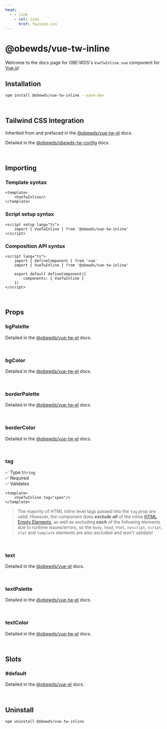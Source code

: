 ```yaml
---
head:
  - - link
    - rel: icon
      href: favicon.ico
---
```



# @obewds/vue-tw-inline

Welcome to the docs page for OBE:WDS's `VueTwInline.vue` component for [Vue.js](https://vuejs.org/)!




## Installation

```bash
npm install @obewds/vue-tw-inline --save-dev
```

<br>




## Tailwind CSS Integration

Inherited from and prefaced in the [@obewds/vue-tw-el](https://obewds.github.io/vue-tw-el/#tailwind-css-integration) docs.

Detailed in the [@obewds/obewds-tw-config](https://obewds.github.io/obewds-tw-config) docs.

<br>




## Importing

### Template syntax

```html{2}
<template>
    <VueTwInline/>
</template>
```

### Script setup syntax

```html{2}
<script setup lang="ts">
    import { VueTwInline } from '@obewds/vue-tw-inline'
</script>
```

### Composition API syntax

```html{3,6}
<script lang="ts">
    import { defineComponent } from 'vue'
    import { VueTwInline } from '@obewds/vue-tw-inline'

    export default defineComponent({
        components: { VueTwInline }
    })
</script>
```

<br>



## Props

### bgPalette

Detailed in the [@obewds/vue-tw-el](https://obewds.github.io/vue-tw-el/#bgpalette) docs.

<br>

### bgColor

Detailed in the [@obewds/vue-tw-el](https://obewds.github.io/vue-tw-el/#bgcolor) docs.

<br>

### borderPalette

Detailed in the [@obewds/vue-tw-el](https://obewds.github.io/vue-tw-el/#borderpalette) docs.

<br>

### borderColor

Detailed in the [@obewds/vue-tw-el](https://obewds.github.io/vue-tw-el/#bordercolor) docs.

<br>

### tag

:white_check_mark: Type `String`  
:white_check_mark: Required  
:white_check_mark: Validates

```html{2}
<template>
    <VueTwInline tag="span"/>
</template>
```

> The majority of HTML inline level tags passed into the `tag` prop are valid. However, the component does **_exclude all_** of the inline [HTML Empty Elements](https://developer.mozilla.org/en-US/docs/Glossary/Empty_element), as well as excluding **_each_** of the following elements due to runtime issues/errors, so the `body`, `head`, `html`, `noscript`, `script`, `slot` and `template` elements are also excluded and won't validate!

<br>

### text

Detailed in the [@obewds/vue-el](https://obewds.github.io/vue-el/#text) docs.

<br>

### textPalette

Detailed in the [@obewds/vue-tw-el](https://obewds.github.io/vue-tw-el/#textpalette) docs.

<br>

### textColor

Detailed in the [@obewds/vue-tw-el](https://obewds.github.io/vue-tw-el/#textcolor) docs.

<br>




## Slots

### #default

Detailed in the [@obewds/vue-el](https://obewds.github.io/vue-el/#default) docs.

<br>




## Uninstall

```bash
npm uninstall @obewds/vue-tw-inline
```



<!--
## Markdown Examples

::: tip
This is a tip
:::

::: info
This is an info box
:::

::: warning
This is a warning
:::

::: danger
This is a dangerous warning
:::

::: tip CUSTOM TITLE
This is a dangerous warning
:::

::: details
This is a details block, which does not work in Internet Explorer or old versions of Edge.
:::

::: details Click me to view the code

```js
console.log('Hello, VitePress!')
```

:::
-->


